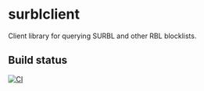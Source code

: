 # surblclient

Client library for querying SURBL and other RBL blocklists.

## Build status

[![CI](https://github.com/filipsalomonsson/surblclient/actions/workflows/ci.yml/badge.svg)](https://github.com/filipsalomonsson/surblclient/actions/workflows/ci.yml)
